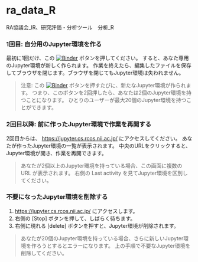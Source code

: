 # ra_data_R
RA協議会_IR、研究評価・分析ツール　分析_R
### 1回目: 自分用のJupyter環境を作る
最初に1回だけ、この [![Binder](https://binder.cs.rcos.nii.ac.jp/badge_logo.svg)](https://binder.cs.rcos.nii.ac.jp/v2/gh/ikfj/NLP01/HEAD) ボタンを押してください。
すると、あなた専用のJupyter環境が新しく作られます。
作業を終えたら、編集したファイルを保存してブラウザを閉じます。ブラウザを閉じてもJupyter環境は失われません。
> 注意: この [![Binder](https://binder.cs.rcos.nii.ac.jp/badge_logo.svg)](https://binder.cs.rcos.nii.ac.jp/v2/gh/ikfj/NLP01/HEAD) ボタンを押すたびに、新たなJupyter環境が作られます。
> つまり、このボタンを2回押したら、あなたは2個のJupyter環境を持つことになります。
> ひとりのユーザーが最大20個のJupyter環境を持つことができます。
### 2回目以降: 前に作ったJupyter環境で作業を再開する
2回目からは、 https://jupyter.cs.rcos.nii.ac.jp/ にアクセスしてください。
あなたが作ったJupyter環境の一覧が表示されます。
中央のURLをクリックすると、Jupyter環境が開き、作業を再開できます。
> あなたが2個以上のJupyter環境を持っている場合、この画面に複数の URL が表示されます。
> 右側の Last activity を見てJupyter環境を区別してください。
### 不要になったJupyter環境を削除する
1. https://jupyter.cs.rcos.nii.ac.jp/ にアクセスします。
1. 右側の [Stop] ボタンを押して、しばらく待ちます。
1. 右側に現れる [delete] ボタンを押すと、Jupyter環境が削除されます。
> あなたが20個のJupyter環境を持っている場合、さらに新しいJupyter環境を作ろうとするとエラーになります。
> 上の手順で不要なJupyter環境を削除してください。
